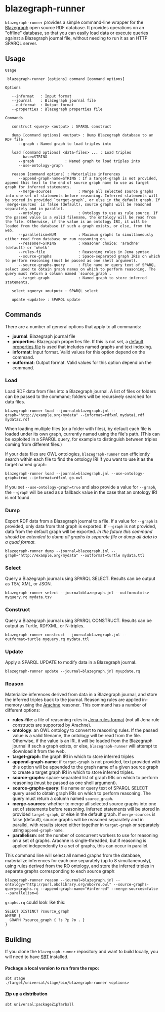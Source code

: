 # blazegraph-runner
`blazegraph-runner` provides a simple command-line wrapper for the [Blazegraph](https://www.blazegraph.com) open source 
RDF database. It provides operations on an "offline" database, so that you can easily load data or execute queries against 
a Blazegraph journal file, without needing to run it as an HTTP SPARQL server.

## Usage

```
Usage

 blazegraph-runner [options] command [command options]

Options

   --informat   : Input format
   --journal    : Blazegraph journal file
   --outformat  : Output format
   --properties : Blazegraph properties file

Commands

   construct <query> <output> : SPARQL construct

   dump [command options] <output> : Dump Blazegraph database to an RDF file
      --graph : Named graph to load triples into

   load [command options] <data-files> ... : Load triples
      --base=STRING
      --graph              : Named graph to load triples into
      --use-ontology-graph

   reason [command options] : Materialize inferences
      --append-graph-name=STRING : If a target-graph is not provided, append this text to the end of source graph name to use as target graph for inferred statements.
      --merge-sources            : Merge all selected source graphs into one set of statements before reasoning. Inferred statements will be stored in provided `target-graph`, or else in the default graph. If `merge-sources` is false (default), source graphs will be reasoned separately and in parallel.
      --ontology                 : Ontology to use as rule source. If the passed value is a valid filename, the ontology will be read from the file. Otherwise, if the value is an ontology IRI, it will be loaded from the database if such a graph exists, or else, from the web.
      --parallelism=NUM          : Maximum graphs to simultaneously either read from database or run reasoning on.
      --reasoner=STRING          : Reasoner choice: 'arachne' (default) or 'whelk'
      --rules-file               : Reasoning rules in Jena syntax.
      --source-graphs            : Space-separated graph IRIs on which to perform reasoning (must be passed as one shell argument).
      --source-graphs-query      : File name or query text of SPARQL select used to obtain graph names on which to perform reasoning. The query must return a column named `source_graph`.
      --target-graph             : Named graph to store inferred statements.

   select <query> <output> : SPARQL select

   update <update> : SPARQL update
```

## Commands

There are a number of general options that apply to all commands:

- **journal**: Blazegraph journal file
- **properties**: Blazegraph properties file. If this is not set, a [default properties file](https://github.com/balhoff/blazegraph-runner/blob/master/src/main/resources/org/renci/blazegraph/blazegraph.properties) is used that includes named graphs and text indexing.
- **informat**: Input format. Valid values for this option depend on the command.
- **outformat**: Output format. Valid values for this option depend on the command.


### Load

Load RDF data from files into a Blazegraph journal. A list of files or folders can be passed to the command; folders will 
be recursively searched for data files.

```
blazegraph-runner load --journal=blazegraph.jnl --graph="http://example.org/mydata" --informat=rdfxml mydata1.rdf mydata2.rdf
```

When loading multiple files (or a folder with files), by default each file is loaded under its own graph, currently named using the file's path. (This can be exploited in a SPARQL query, for example to distinguish between triples coming from different files.)

If your data files are OWL ontologies, `blazegraph-runner` can efficiently search within each file to find the ontology IRI 
if you want to use it as the target named graph:

```
blazegraph-runner load --journal=blazegraph.jnl --use-ontology-graph=true --informat=rdfxml go.owl
```

If you set `--use-ontology-graph=true` and also provide a value for `--graph`, the `--graph` will be used as a fallback value 
in the case that an ontology IRI is not found.

### Dump

Export RDF data from a Blazegraph journal to a file. If a value for `--graph` is provided, only data from that graph is 
exported. If `--graph` is not provided, data from the default graph will be exported. *In the future this command should 
be extended to dump all graphs to separate file or dump all data to a quad format.*

```
blazegraph-runner dump --journal=blazegraph.jnl --graph="http://example.org/mydata" --outformat=turtle mydata.ttl
```

### Select

Query a Blazegraph journal using SPARQL SELECT. Results can be output as TSV, XML, or JSON.

```
blazegraph-runner select --journal=blazegraph.jnl --outformat=tsv myquery.rq mydata.tsv
```

### Construct

Query a Blazegraph journal using SPARQL CONSTRUCT. Results can be output as Turtle, RDFXML, or N-triples.

```
blazegraph-runner construct --journal=blazegraph.jnl --outformat=turtle myquery.rq mydata.ttl
```

### Update

Apply a SPARQL UPDATE to modify data in a Blazegraph journal.

```
blazegraph-runner update --journal=blazegraph.jnl myupdate.rq
```

### Reason

Materialize inferences derived from data in a Blazegraph journal, and store the inferred triples back to the journal. Reasoning rules are applied in-memory using the [Arachne](https://github.com/balhoff/arachne) reasoner. This command has a number of different options:

- **rules-file**: a file of reasoning rules in [Jena rules format](https://jena.apache.org/documentation/inference/index.html) (not all Jena rule constructs are supported by Arachne).
- **ontology**: an OWL ontology to convert to reasoning rules. If the passed value is a valid filename, the ontology will be read from the file. Otherwise, if the value is an IRI, it will be loaded from the Blazegraph journal if such a graph exists, or else, `blazegraph-runner` will attempt to download it from the web.
- **target-graph**: the graph IRI in which to store inferred triples
- **append-graph-name**: if `target-graph` is not provided, text provided with this option will be appended to the graph name of a given source graph to create a target graph IRI in which to store inferred triples.
- **source-graphs**: space-separated list of graph IRIs on which to perform reasoning (must be passed as one shell argument).
- **source-graphs-query**: file name or query text of SPARQL SELECT query used to obtain graph IRIs on which to perform reasoning. The query must return a column named `source_graph`.
- **merge-sources**: whether to merge all selected source graphs into one set of statements before reasoning. Inferred statements will be stored in provided `target-graph`, or else in the default graph. If `merge-sources` is false (default), source graphs will be reasoned separately and in parallel, with results stored either together in `target-graph` or separately using `append-graph-name`.
- **parallelism**: set the number of concurrent workers to use for reasoning on a set of graphs. Arachne is single-threaded, but if reasoning is applied independently to a set of graphs, this can occur in parallel.

This command line will select all named graphs from the database, materialize inferences for each one separately (up to 8 simultaneously), using rules derived from the RO ontology, and store the inferred triples in separate graphs corresponding to each source graph:
```
blazegraph-runner reason --journal=blazegraph.jnl --ontology="http://purl.obolibrary.org/obo/ro.owl" --source-graphs-query=graphs.rq --append-graph-name="#inferred" --merge-sources=false --parallelism=8
```

`graphs.rq` could look like this:

```sparql
SELECT DISTINCT ?source_graph
WHERE {
  GRAPH ?source_graph { ?s ?p ?o . }
}
```

## Building

If you clone the `blazegraph-runner` repository and want to build locally, you will need to have [SBT](https://www.scala-sbt.org) installed.

#### Package a local version to run from the repo:

```
sbt stage
./target/universal/stage/bin/blazegraph-runner <options>
```

#### Zip up a distribution

```
sbt universal:packageZipTarball
```
